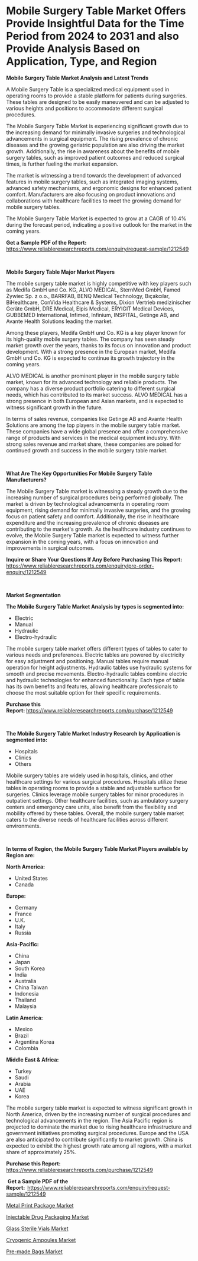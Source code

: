 <p><h1>Mobile Surgery Table Market Offers Provide Insightful Data for the Time Period from 2024 to 2031 and also Provide Analysis Based on Application, Type, and Region</h1></p><p><strong>Mobile Surgery Table Market Analysis and Latest Trends</strong></p>
<p><p>A Mobile Surgery Table is a specialized medical equipment used in operating rooms to provide a stable platform for patients during surgeries. These tables are designed to be easily maneuvered and can be adjusted to various heights and positions to accommodate different surgical procedures.</p><p>The Mobile Surgery Table Market is experiencing significant growth due to the increasing demand for minimally invasive surgeries and technological advancements in surgical equipment. The rising prevalence of chronic diseases and the growing geriatric population are also driving the market growth. Additionally, the rise in awareness about the benefits of mobile surgery tables, such as improved patient outcomes and reduced surgical times, is further fueling the market expansion.</p><p>The market is witnessing a trend towards the development of advanced features in mobile surgery tables, such as integrated imaging systems, advanced safety mechanisms, and ergonomic designs for enhanced patient comfort. Manufacturers are also focusing on product innovations and collaborations with healthcare facilities to meet the growing demand for mobile surgery tables.</p><p>The Mobile Surgery Table Market is expected to grow at a CAGR of 10.4% during the forecast period, indicating a positive outlook for the market in the coming years.</p></p>
<p><strong>Get a Sample PDF of the Report:&nbsp;</strong> <a href="https://www.reliableresearchreports.com/enquiry/request-sample/1212549">https://www.reliableresearchreports.com/enquiry/request-sample/1212549</a></p>
<p>&nbsp;</p>
<p><strong>Mobile Surgery Table Major Market Players</strong></p>
<p><p>The mobile surgery table market is highly competitive with key players such as Medifa GmbH und Co. KG, ALVO MEDICAL, SternMed GmbH, Famed Żywiec Sp. z o.o., BARRFAB, BENQ Medical Technology, Bıçakcılar, BiHealthcare, ConVida Healthcare & Systems, Dixion Vertrieb medizinischer Geräte GmbH, DRE Medical, Elpis Medical, ERYIGIT Medical Devices, GUBBEMED International, Infimed, Infinium, INSPITAL, Getinge AB, and Avante Health Solutions leading the market.</p><p>Among these players, Medifa GmbH und Co. KG is a key player known for its high-quality mobile surgery tables. The company has seen steady market growth over the years, thanks to its focus on innovation and product development. With a strong presence in the European market, Medifa GmbH und Co. KG is expected to continue its growth trajectory in the coming years.</p><p>ALVO MEDICAL is another prominent player in the mobile surgery table market, known for its advanced technology and reliable products. The company has a diverse product portfolio catering to different surgical needs, which has contributed to its market success. ALVO MEDICAL has a strong presence in both European and Asian markets, and is expected to witness significant growth in the future.</p><p>In terms of sales revenue, companies like Getinge AB and Avante Health Solutions are among the top players in the mobile surgery table market. These companies have a wide global presence and offer a comprehensive range of products and services in the medical equipment industry. With strong sales revenue and market share, these companies are poised for continued growth and success in the mobile surgery table market.</p></p>
<p>&nbsp;</p>
<p><strong>What Are The Key Opportunities For Mobile Surgery Table Manufacturers?</strong></p>
<p><p>The Mobile Surgery Table market is witnessing a steady growth due to the increasing number of surgical procedures being performed globally. The market is driven by technological advancements in operating room equipment, rising demand for minimally invasive surgeries, and the growing focus on patient safety and comfort. Additionally, the rise in healthcare expenditure and the increasing prevalence of chronic diseases are contributing to the market's growth. As the healthcare industry continues to evolve, the Mobile Surgery Table market is expected to witness further expansion in the coming years, with a focus on innovation and improvements in surgical outcomes.</p></p>
<p><strong>Inquire or Share Your Questions If Any Before Purchasing This Report:</strong> <a href="https://www.reliableresearchreports.com/enquiry/pre-order-enquiry/1212549">https://www.reliableresearchreports.com/enquiry/pre-order-enquiry/1212549</a></p>
<p>&nbsp;</p>
<p><strong>Market Segmentation</strong></p>
<p><strong>The Mobile Surgery Table Market Analysis by types is segmented into:</strong></p>
<p><ul><li>Electric</li><li>Manual</li><li>Hydraulic</li><li>Electro-hydraulic</li></ul></p>
<p><p>The mobile surgery table market offers different types of tables to cater to various needs and preferences. Electric tables are powered by electricity for easy adjustment and positioning. Manual tables require manual operation for height adjustments. Hydraulic tables use hydraulic systems for smooth and precise movements. Electro-hydraulic tables combine electric and hydraulic technologies for enhanced functionality. Each type of table has its own benefits and features, allowing healthcare professionals to choose the most suitable option for their specific requirements.</p></p>
<p><strong>Purchase this Report:&nbsp;</strong><a href="https://www.reliableresearchreports.com/purchase/1212549">https://www.reliableresearchreports.com/purchase/1212549</a></p>
<p>&nbsp;</p>
<p><strong>The Mobile Surgery Table Market Industry Research by Application is segmented into:</strong></p>
<p><ul><li>Hospitals</li><li>Clinics</li><li>Others</li></ul></p>
<p><p>Mobile surgery tables are widely used in hospitals, clinics, and other healthcare settings for various surgical procedures. Hospitals utilize these tables in operating rooms to provide a stable and adjustable surface for surgeries. Clinics leverage mobile surgery tables for minor procedures in outpatient settings. Other healthcare facilities, such as ambulatory surgery centers and emergency care units, also benefit from the flexibility and mobility offered by these tables. Overall, the mobile surgery table market caters to the diverse needs of healthcare facilities across different environments.</p></p>
<p>&nbsp;</p>
<p><strong>In terms of Region, the Mobile Surgery Table Market Players available by Region are:</strong></p>
<p>
    <p> <strong> North America: </strong>
        <ul>
            <li>United States</li>
            <li>Canada</li>
        </ul>
        </p> 
    <p> <strong> Europe: </strong>
        <ul>
            <li>Germany</li>
            <li>France</li>
            <li>U.K.</li>
            <li>Italy</li>
            <li>Russia</li>
        </ul>
        </p> 
    <p> <strong> Asia-Pacific: </strong>
        <ul>
            <li>China</li>
            <li>Japan</li>
            <li>South Korea</li>
            <li>India</li>
            <li>Australia</li>
            <li>China Taiwan</li>
            <li>Indonesia</li>
            <li>Thailand</li>
            <li>Malaysia</li>
        </ul>
        </p> 
    <p> <strong> Latin America: </strong>
        <ul>
            <li>Mexico</li>
            <li>Brazil</li>
            <li>Argentina Korea</li>
            <li>Colombia</li>
        </ul>
        </p> 
    <p> <strong> Middle East & Africa: </strong>
        <ul>
            <li>Turkey</li>
            <li>Saudi</li>
            <li>Arabia</li>
            <li>UAE</li>
            <li>Korea</li>
        </ul>
    </p>
    </p>
<p><p>The mobile surgery table market is expected to witness significant growth in North America, driven by the increasing number of surgical procedures and technological advancements in the region. The Asia Pacific region is projected to dominate the market due to rising healthcare infrastructure and government initiatives promoting surgical procedures. Europe and the USA are also anticipated to contribute significantly to market growth. China is expected to exhibit the highest growth rate among all regions, with a market share of approximately 25%.</p></p>
<p><strong>Purchase this Report: </strong><a href="https://www.reliableresearchreports.com/purchase/1212549">https://www.reliableresearchreports.com/purchase/1212549</a></p>
<p>&nbsp;<strong>Get a Sample PDF of the Report:&nbsp;&nbsp;</strong><a href="https://www.reliableresearchreports.com/enquiry/request-sample/1212549">https://www.reliableresearchreports.com/enquiry/request-sample/1212549</a></p>
<p><strong></strong></p>
<p><p><a href="https://medium.com/@annaalexander40/metal-print-package-nbsp-market-focuses-on-market-share-size-and-projected-forecast-till-2031-8004085e4ea1">Metal Print Package Market</a></p><p><a href="https://medium.com/@joshuabaker550/injectable-drug-packaging-market-trends-and-market-analysis-forecasted-for-period-2024-2031-eb2748a5414f">Injectable Drug Packaging Market</a></p><p><a href="https://medium.com/@joshuabaker550/glass-sterile-vials-market-exploring-market-share-market-trends-and-future-growth-3f4236992802">Glass Sterile Vials Market</a></p><p><a href="https://medium.com/@joshuabaker550/cryogenic-ampoules-market-trends-and-market-analysis-forecasted-for-period-2024-2031-0d1143f14f0e">Cryogenic Ampoules Market</a></p><p><a href="https://medium.com/@joshuabaker550/pre-made-bags-market-exploring-market-share-market-trends-and-future-growth-d834ab441854">Pre-made Bags Market</a></p></p>